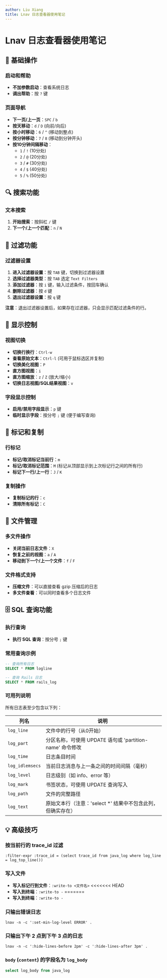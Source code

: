 ```yaml
---
author: Liu Xiang
title: Lnav 日志查看器使用笔记
---
```


# Lnav 日志查看器使用笔记

## 📖 基础操作

### 启动和帮助
- **不加参数启动**：查看系统日志
- **调出帮助**：按 `?` 键

### 页面导航
- **下一页/上一页**：`SPC` / `b`
- **按天移动**：`d` / `D` (向前/向后)
- **按小时移动**：`6` / `^` (移动到整点)
- **按分钟移动**：`7` / `8` (移动到分钟开头)
- **按10分钟间隔移动**：
  - `1` / `!` (10分处)
  - `2` / `@` (20分处)
  - `3` / `#` (30分处)
  - `4` / `$` (40分处)
  - `5` / `%` (50分处)

## 🔍 搜索功能

### 文本搜索
1. **开始搜索**：按斜杠 `/` 键
2. **下一个/上一个匹配**：`n` / `N`

## 🎯 过滤功能

### 过滤器设置
1. **进入过滤器设置**：按 `TAB` 键，切换到过滤器设置
2. **选择过滤器类型**：按 `TAB` 选定 `Text Filters`
3. **添加过滤器**：按 `i` 键，输入过滤条件，按回车确认
4. **删除过滤器**：按 `d` 键
5. **退出过滤器设置**：按 `q` 键

**注意**：退出过滤器设置后，如果存在过滤器，只会显示匹配过滤条件的行。

## 📱 显示控制

### 视图切换
- **切换行换行**：`Ctrl-w`
- **查看原始文本**：`Ctrl-l` (可用于鼠标选区并复制)
- **切换美化视图**：`P`
- **直方图视图**：`i`
- **直方图缩放**：`z` / `Z` (放大/缩小)
- **切换日志视图/SQL结果视图**：`v`

### 字段显示控制
- **启用/禁用字段显示**：`p` 键
- **临时显示字段**：按分号 `;` 键 (便于编写查询)

## 📝 标记和复制

### 行标记
- **标记/取消标记当前行**：`m`
- **标记/取消标记范围**：`M` (标记从顶部显示到上次标记行之间的所有行)
- **标记下一行/上一行**：`J` / `K`

### 复制操作
- **复制标记的行**：`c`
- **清除所有标记**：`C`

## 📁 文件管理

### 多文件操作
- **关闭当前日志文件**：`X`
- **恢复之前的视图**：`a` / `A`
- **移动到下一个/上一个文件**：`f` / `F`

### 文件格式支持
- **压缩文件**：可以直接查看 gzip 压缩后的日志
- **多文件查看**：可以同时查看多个日志文件

## 🗄️ SQL 查询功能

### 执行查询
- **执行 SQL 查询**：按分号 `;` 键

### 常用查询示例
```sql
-- 查询所有日志
SELECT * FROM logline

-- 查询 Rails 日志
SELECT * FROM rails_log
```

### 可用列说明
所有日志表至少包含以下列：

| 列名 | 说明 |
|------|------|
| `log_line` | 文件中的行号（从0开始） |
| `log_part` | 分区名称，可使用 UPDATE 语句或 'partition-name' 命令修改 |
| `log_time` | 日志条目时间 |
| `log_idlemsecs` | 当前日志消息与上一条之间的时间间隔（毫秒） |
| `log_level` | 日志级别（如 info、error 等） |
| `log_mark` | 书签状态，可使用 UPDATE 查询写入 |
| `log_path` | 文件的完整路径 |
| `log_text` | 原始文本行（注意：'select *' 结果中不包含此列，但确实存在） |

## 💡 高级技巧

### 按当前行的 trace_id 过滤
```lnav
:filter-expr :trace_id = (select trace_id from java_log where log_line = log_top_line())
```

### 写入文件
- **写入标记行到文件**：`:write-to <文件名>`
<<<<<<< HEAD
- **写入到终端**：`:write-to -`
=======
- **写入到终端**：`:write-to -`

### 只输出错误日志

```shell
lnav -n -c ':set-min-log-level ERROR' .
```


### 只输出下午 2 点到下午 3 点的日志

```shell
lnav -n -c ':hide-lines-before 2pm' -c ':hide-lines-after 3pm' .
```


### `body` (`content`) 的字段名为 `log_body`

```sql
select log_body from java_log
```